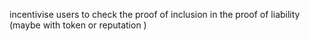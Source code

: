 incentivise users to check the proof of inclusion in the proof of liability (maybe with token or reputation )
